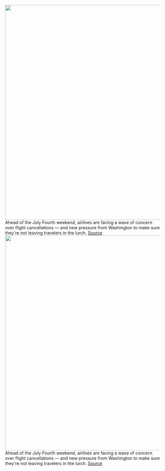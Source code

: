 <img src='https://cdn.vox-cdn.com/thumbor/1G2y4BE_HKmsvS4bY27KEMSxHNI=/0x0:1024x768/1200x800/filters:focal(431x303:593x465)/cdn.vox-cdn.com/uploads/chorus_image/image/71033453/akrales170713_1851_0006.0.jpg' width='700px' /><br/>
Ahead of the July Fourth weekend, airlines are facing a wave of concern over flight cancellations — and new pressure from Washington to make sure they're not leaving travelers in the lurch.
<a href='https://www.theverge.com/2022/6/30/23189456/airline-cancellation-holiday-flight-july4-airport'> Source <a/><img src='https://cdn.vox-cdn.com/thumbor/1G2y4BE_HKmsvS4bY27KEMSxHNI=/0x0:1024x768/1200x800/filters:focal(431x303:593x465)/cdn.vox-cdn.com/uploads/chorus_image/image/71033453/akrales170713_1851_0006.0.jpg' width='700px' /><br/>
Ahead of the July Fourth weekend, airlines are facing a wave of concern over flight cancellations — and new pressure from Washington to make sure they're not leaving travelers in the lurch.
<a href='https://www.theverge.com/2022/6/30/23189456/airline-cancellation-holiday-flight-july4-airport'> Source <a/>
